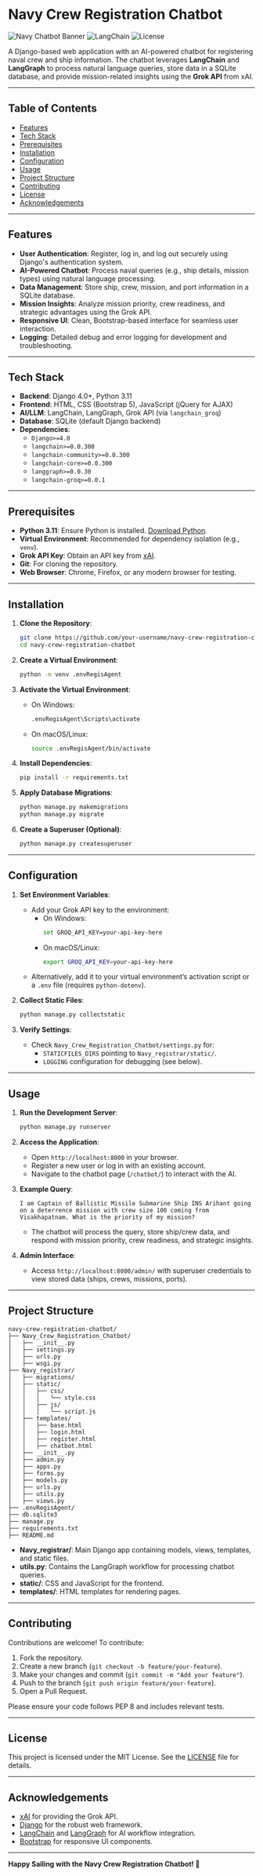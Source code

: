 # Navy Crew Registration Chatbot

![Navy Chatbot Banner](https://img.shields.io/badge/Django-4.0+-green) ![LangChain](https://img.shields.io/badge/LangChain-0.0.300+-blue) ![License](https://img.shields.io/badge/License-MIT-yellow)

A Django-based web application with an AI-powered chatbot for registering naval crew and ship information. The chatbot leverages **LangChain** and **LangGraph** to process natural language queries, store data in a SQLite database, and provide mission-related insights using the **Grok API** from xAI.

---

## Table of Contents

- [Features](#features)
- [Tech Stack](#tech-stack)
- [Prerequisites](#prerequisites)
- [Installation](#installation)
- [Configuration](#configuration)
- [Usage](#usage)
- [Project Structure](#project-structure)
- [Contributing](#contributing)
- [License](#license)
- [Acknowledgements](#acknowledgements)

---

## Features

- **User Authentication**: Register, log in, and log out securely using Django's authentication system.
- **AI-Powered Chatbot**: Process naval queries (e.g., ship details, mission types) using natural language processing.
- **Data Management**: Store ship, crew, mission, and port information in a SQLite database.
- **Mission Insights**: Analyze mission priority, crew readiness, and strategic advantages using the Grok API.
- **Responsive UI**: Clean, Bootstrap-based interface for seamless user interaction.
- **Logging**: Detailed debug and error logging for development and troubleshooting.

---

## Tech Stack

- **Backend**: Django 4.0+, Python 3.11
- **Frontend**: HTML, CSS (Bootstrap 5), JavaScript (jQuery for AJAX)
- **AI/LLM**: LangChain, LangGraph, Grok API (via `langchain_groq`)
- **Database**: SQLite (default Django backend)
- **Dependencies**:
  - `Django>=4.0`
  - `langchain>=0.0.300`
  - `langchain-community>=0.0.300`
  - `langchain-core>=0.0.300`
  - `langgraph>=0.0.30`
  - `langchain-groq>=0.0.1`

---

## Prerequisites

- **Python 3.11**: Ensure Python is installed. [Download Python](https://www.python.org/downloads/).
- **Virtual Environment**: Recommended for dependency isolation (e.g., `venv`).
- **Grok API Key**: Obtain an API key from [xAI](https://x.ai/api).
- **Git**: For cloning the repository.
- **Web Browser**: Chrome, Firefox, or any modern browser for testing.

---

## Installation

1. **Clone the Repository**:
   ```bash
   git clone https://github.com/your-username/navy-crew-registration-chatbot.git
   cd navy-crew-registration-chatbot
   ```

2. **Create a Virtual Environment**:
   ```bash
   python -m venv .envRegisAgent
   ```

3. **Activate the Virtual Environment**:
   - On Windows:
     ```bash
     .envRegisAgent\Scripts\activate
     ```
   - On macOS/Linux:
     ```bash
     source .envRegisAgent/bin/activate
     ```

4. **Install Dependencies**:
   ```bash
   pip install -r requirements.txt
   ```

5. **Apply Database Migrations**:
   ```bash
   python manage.py makemigrations
   python manage.py migrate
   ```

6. **Create a Superuser (Optional)**:
   ```bash
   python manage.py createsuperuser
   ```

---

## Configuration

1. **Set Environment Variables**:
   - Add your Grok API key to the environment:
     - On Windows:
       ```bash
       set GROQ_API_KEY=your-api-key-here
       ```
     - On macOS/Linux:
       ```bash
       export GROQ_API_KEY=your-api-key-here
       ```
   - Alternatively, add it to your virtual environment’s activation script or a `.env` file (requires `python-dotenv`).

2. **Collect Static Files**:
   ```bash
   python manage.py collectstatic
   ```

3. **Verify Settings**:
   - Check `Navy_Crew_Registration_Chatbot/settings.py` for:
     - `STATICFILES_DIRS` pointing to `Navy_registrar/static/`.
     - `LOGGING` configuration for debugging (see below).

---

## Usage

1. **Run the Development Server**:
   ```bash
   python manage.py runserver
   ```

2. **Access the Application**:
   - Open `http://localhost:8000` in your browser.
   - Register a new user or log in with an existing account.
   - Navigate to the chatbot page (`/chatbot/`) to interact with the AI.

3. **Example Query**:
   ```
   I am Captain of Ballistic Missile Submarine Ship INS Arihant going on a deterrence mission with crew size 100 coming from Visakhapatnam. What is the priority of my mission?
   ```
   - The chatbot will process the query, store ship/crew data, and respond with mission priority, crew readiness, and strategic insights.

4. **Admin Interface**:
   - Access `http://localhost:8000/admin/` with superuser credentials to view stored data (ships, crews, missions, ports).

---

## Project Structure

```
navy-crew-registration-chatbot/
├── Navy_Crew_Registration_Chatbot/
│   ├── __init__.py
│   ├── settings.py
│   ├── urls.py
│   ├── wsgi.py
├── Navy_registrar/
│   ├── migrations/
│   ├── static/
│   │   ├── css/
│   │   │   └── style.css
│   │   ├── js/
│   │   │   └── script.js
│   ├── templates/
│   │   ├── base.html
│   │   ├── login.html
│   │   ├── register.html
│   │   ├── chatbot.html
│   ├── __init__.py
│   ├── admin.py
│   ├── apps.py
│   ├── forms.py
│   ├── models.py
│   ├── urls.py
│   ├── utils.py
│   ├── views.py
├── .envRegisAgent/
├── db.sqlite3
├── manage.py
├── requirements.txt
├── README.md
```

- **Navy_registrar/**: Main Django app containing models, views, templates, and static files.
- **utils.py**: Contains the LangGraph workflow for processing chatbot queries.
- **static/**: CSS and JavaScript for the frontend.
- **templates/**: HTML templates for rendering pages.

---

## Contributing

Contributions are welcome! To contribute:

1. Fork the repository.
2. Create a new branch (`git checkout -b feature/your-feature`).
3. Make your changes and commit (`git commit -m "Add your feature"`).
4. Push to the branch (`git push origin feature/your-feature`).
5. Open a Pull Request.

Please ensure your code follows PEP 8 and includes relevant tests.

---

## License

This project is licensed under the MIT License. See the [LICENSE](LICENSE) file for details.

---

## Acknowledgements

- [xAI](https://x.ai/) for providing the Grok API.
- [Django](https://www.djangoproject.com/) for the robust web framework.
- [LangChain](https://langchain.dev/) and [LangGraph](https://langgraph.dev/) for AI workflow integration.
- [Bootstrap](https://getbootstrap.com/) for responsive UI components.

---

**Happy Sailing with the Navy Crew Registration Chatbot! 🚢**